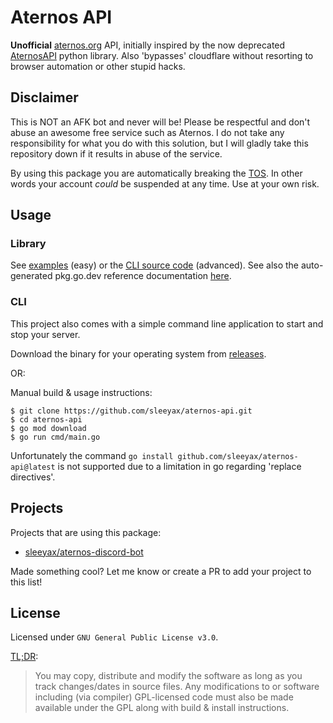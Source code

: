 # Aternos API
**Unofficial** [aternos.org](https://aternos.org/) API, initially inspired by the now deprecated [AternosAPI](https://github.com/Duerocraft/AternosAPI) python library. Also 'bypasses' cloudflare without resorting to browser automation or other stupid hacks.

## Disclaimer
This is NOT an AFK bot and never will be! Please be respectful and don't abuse an awesome free service such as Aternos. I do not take any responsibility for what you do with this solution, but I will gladly take this repository down if it results in abuse of the service.

By using this package you are automatically breaking the [TOS](https://aternos.gmbh/en/aternos/terms). In other words your account *could* be suspended at any time. Use at your own risk.

## Usage
### Library
See [examples](./examples) (easy) or the [CLI source code](./cmd) (advanced). See also the auto-generated pkg.go.dev reference documentation [here](https://pkg.go.dev/github.com/sleeyax/aternos-api).

### CLI
This project also comes with a simple command line application to start and stop your server.

Download the binary for your operating system from [releases](https://github.com/sleeyax/aternos-api/releases).

OR:

Manual build & usage instructions:
```
$ git clone https://github.com/sleeyax/aternos-api.git
$ cd aternos-api
$ go mod download
$ go run cmd/main.go
```

Unfortunately the command `go install github.com/sleeyax/aternos-api@latest` is not supported due to a limitation in go regarding 'replace directives'.

## Projects
Projects that are using this package:
* [sleeyax/aternos-discord-bot](https://github.com/sleeyax/aternos-discord-bot)

Made something cool? Let me know or create a PR to add your project to this list!

## License
Licensed under `GNU General Public License v3.0`.

[TL;DR](https://tldrlegal.com/license/gnu-general-public-license-v3-(gpl-3)):

> You may copy, distribute and modify the software as long as you track changes/dates in source files. 
> Any modifications to or software including (via compiler) GPL-licensed code must also be made available under the GPL along with build & install instructions.
